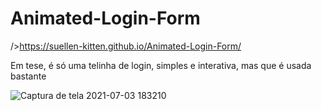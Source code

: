# Animated-Login-Form
/>https://suellen-kitten.github.io/Animated-Login-Form/

Em tese, é só uma telinha de login, simples e interativa, mas que é usada bastante 

![Captura de tela 2021-07-03 183210](https://user-images.githubusercontent.com/62394959/124367383-104c3180-dc2d-11eb-9851-fc7003fc92cc.png)
